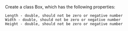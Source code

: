 Create a class Box, which has the following properties:

	Length - double, should not be zero or negative number
	Width - double, should not be zero or negative number
	Height - double, should not be zero or negative number


